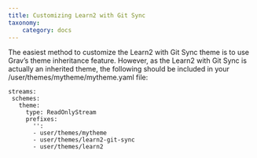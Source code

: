 ```yaml
---
title: Customizing Learn2 with Git Sync
taxonomy:
    category: docs
---
```


The easiest method to customize the Learn2 with Git Sync theme is to use Grav’s theme inheritance feature. However, as the Learn2 with Git Sync is actually an inherited theme, the following should be included in your /user/themes/mytheme/mytheme.yaml file:

```
streams:
 schemes:
   theme:
     type: ReadOnlyStream
     prefixes:
       '':
       - user/themes/mytheme
       - user/themes/learn2-git-sync
       - user/themes/learn2
```
